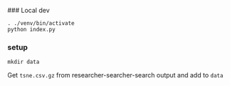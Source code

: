 ### Local dev

```
. ./venv/bin/activate
python index.py
```

### setup

`mkdir data`

Get `tsne.csv.gz` from researcher-searcher-search output and add to `data`